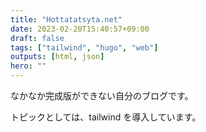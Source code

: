 ```yaml
---
title: "Hottatatsyta.net"
date: 2023-02-20T15:40:57+09:00
draft: false
tags: ["tailwind", "hugo", "web"]
outputs: [html, json]
hero: ""
---
```


なかなか完成版ができない自分のブログです。

トピックとしては、tailwind を導入しています。
